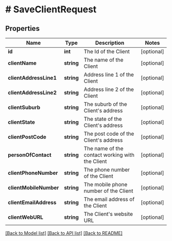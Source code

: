 # # SaveClientRequest

## Properties

Name | Type | Description | Notes
------------ | ------------- | ------------- | -------------
**id** | **int** | The Id of the Client | [optional] 
**clientName** | **string** | The name of the Client | [optional] 
**clientAddressLine1** | **string** | Address line 1 of the Client | [optional] 
**clientAddressLine2** | **string** | Address line 2 of the Client | [optional] 
**clientSuburb** | **string** | The suburb of the Client&#39;s address | [optional] 
**clientState** | **string** | The state of the Client&#39;s address | [optional] 
**clientPostCode** | **string** | The post code of the Client&#39;s address | [optional] 
**personOfContact** | **string** | The name of the contact working with the Client | [optional] 
**clientPhoneNumber** | **string** | The phone number of the Client | [optional] 
**clientMobileNumber** | **string** | The mobile phone number of the Client | [optional] 
**clientEmailAddress** | **string** | The email address of the Client | [optional] 
**clientWebURL** | **string** | The Client&#39;s website URL | [optional] 

[[Back to Model list]](../../README.md#documentation-for-models) [[Back to API list]](../../README.md#documentation-for-api-endpoints) [[Back to README]](../../README.md)


